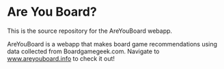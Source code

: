 # Are You Board?

This is the source repository for the AreYouBoard webapp.

AreYouBoard is a webapp that makes board game recommendations using data collected from Boardgamegeek.com. Navigate to www.areyouboard.info to check it out!
